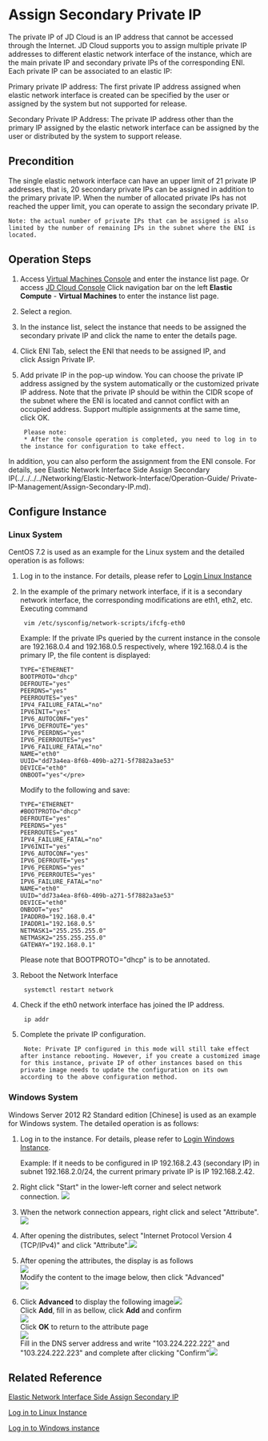 # Assign Secondary Private IP

The private IP of JD Cloud is an IP address that cannot be accessed through the Internet. JD Cloud supports you to assign multiple private IP addresses to different elastic network interface of the instance, which are the main private IP and secondary private IPs of the corresponding ENI. Each private IP can be associated to an elastic IP:

Primary private IP address: The first private IP address assigned when elastic network interface is created can be specified by the user or assigned by the system but not supported for release.

Secondary Private IP Address: The private IP address other than the primary IP assigned by the elastic network interface can be assigned by the user or distributed by the system to support release.

## Precondition

The single elastic network interface can have an upper limit of 21 private IP addresses, that is, 20 secondary private IPs can be assigned in addition to the primary private IP. When the number of allocated private IPs has not reached the upper limit, you can operate to assign the secondary private IP.
	
	Note: the actual number of private IPs that can be assigned is also limited by the number of remaining IPs in the subnet where the ENI is located.

## Operation Steps

1. Access [Virtual Machines Console](https://cns-console.jdcloud.com/host/compute/list) and enter the instance list page. Or access [JD Cloud Console](https://console.jdcloud.com) Click navigation bar on the left **Elastic Compute** - **Virtual Machines** to enter the instance list page.
2. Select a region.
3. In the instance list, select the instance that needs to be assigned the secondary private IP and click the name to enter the details page.
4. Click ENI Tab, select the ENI that needs to be assigned IP, and click Assign Private IP.
5. Add private IP in the pop-up window. You can choose the private IP address assigned by the system automatically or the customized private IP address. Note that the private IP should be within the CIDR scope of the subnet where the ENI is located and cannot conflict with an occupied address. Support multiple assignments at the same time, click OK.
		
		Please note:
		* After the console operation is completed, you need to log in to the instance for configuration to take effect.

In addition, you can also perform the assignment from the ENI console. For details, see Elastic Network Interface Side Assign Secondary IP(../../../../Networking/Elastic-Network-Interface/Operation-Guide/ Private-IP-Management/Assign-Secondary-IP.md).

## Configure Instance

### Linux System

CentOS 7.2 is used as an example for the Linux system and the detailed operation is as follows:

1. Log in to the instance. For details, please refer to [Login Linux Instance](../../Getting-Start-Linux/Connect-To-Instance.md)

2. In the example of the primary network interface, if it is a secondary network interface, the corresponding modifications are eth1, eth2, etc. Executing command 

		vim /etc/sysconfig/network-scripts/ifcfg-eth0

	Example: If the private IPs queried by the current instance in the console are 192.168.0.4 and 192.168.0.5 respectively, where 192.168.0.4 is the primary IP, the file content is displayed:

	```
	TYPE="ETHERNET"  
	BOOTPROTO="dhcp"
	DEFROUTE="yes"
	PEERDNS="yes"
	PEERROUTES="yes"
	IPV4_FAILURE_FATAL="no"
	IPV6INIT="yes"
	IPV6_AUTOCONF="yes"
	IPV6_DEFROUTE="yes"
	IPV6_PEERDNS="yes"
	IPV6_PEERROUTES="yes"
	IPV6_FAILURE_FATAL="no"
	NAME="eth0"
	UUID="dd73a4ea-8f6b-409b-a271-5f7882a3ae53"
	DEVICE="eth0"
	ONBOOT="yes"</pre>
	```
	Modify to the following and save:

	```
	TYPE="ETHERNET"
	#BOOTPROTO="dhcp"
	DEFROUTE="yes"
	PEERDNS="yes"
	PEERROUTES="yes"
	IPV4_FAILURE_FATAL="no"
	IPV6INIT="yes"
	IPV6_AUTOCONF="yes"
	IPV6_DEFROUTE="yes"
	IPV6_PEERDNS="yes"
	IPV6_PEERROUTES="yes"
	IPV6_FAILURE_FATAL="no"
	NAME="eth0"
	UUID="dd73a4ea-8f6b-409b-a271-5f7882a3ae53"
	DEVICE="eth0"
	ONBOOT="yes"
	IPADDR0="192.168.0.4"
	IPADDR1="192.168.0.5"
	NETMASK1="255.255.255.0"
	NETMASK2="255.255.255.0"
	GATEWAY="192.168.0.1"
	```
	Please note that BOOTPROTO="dhcp" is to be annotated.

3. Reboot the Network Interface

		systemctl restart network

4. Check if the eth0 network interface has joined the IP address.
		
		ip addr
		
5. Complete the private IP configuration.
	
		Note: Private IP configured in this mode will still take effect after instance rebooting. However, if you create a customized image for this instance, private IP of other instances based on this private image needs to update the configuration on its own according to the above configuration method.

### Windows System

Windows Server 2012 R2 Standard edition [Chinese] is used as an example for Windows system. The detailed operation is as follows:

1. Log in to the instance. For details, please refer to [Login Windows Instance](../../Getting-Start-Windows/Connect-To-Instance.md).

	Example: If it needs to be configured in IP 192.168.2.43 (secondary IP) in subnet 192.168.2.0/24, the current primary private IP is IP 192.168.2.42.

2. Right click "Start" in the lower-left corner and select network connection. ![](../../../../../image/vm/AssignIP1.png)
3. When the network connection appears, right click and select "Attribute". ![](../../../../../image/vm/AssignIP2.png)
4. After opening the distributes, select "Internet Protocol Version 4 (TCP/IPv4)" and click "Attribute".![](../../../../../image/vm/AssignIP3.png )
5. After opening the attributes, the display is as follows<br>![](../../../../../image/vm/AssignIP4.png)<br>Modify the content to the image below, then click "Advanced"<br>![](../../../../../image/vm/AssignIP5.png)
6. Click **Advanced** to display the following image![](../../../../../image/vm/AssignIP6.png)
<br>Click **Add**, fill in as bellow, click **Add** and confirm<br>![](../../../../../image/vm/AssignIP7.png)<br>Click **OK** to return to the attribute page<br>![](../../../../../image/vm/AssignIP8.png)<br>Fill in the DNS server address and write "103.224.222.222" and "103.224.222.223"  and complete after clicking "Confirm"![](../../../../../image/vm/AssignIP9.png)

## Related Reference

[Elastic Network Interface Side Assign Secondary IP](../../../../Networking/Elastic-Network-Interface/Operation-Guide/Private-IP-Management/Assign-Secondary-IP.md)

[Log in to Linux Instance](../../Getting-Start-Linux/Connect-To-Instance.md)

[Log in to Windows instance](../../Getting-Start-Windows/Connect-To-Instance.md)
